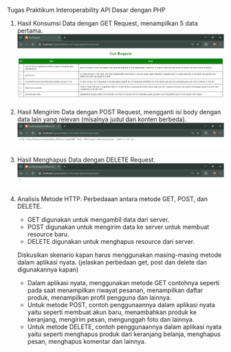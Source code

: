 Tugas Praktikum Interoperability API Dasar dengan PHP

1. Hasil Konsumsi Data dengan GET Request, menampilkan 5 data pertama.
   ![Screeshot tugaspraktikum_rest-soap_api](images/1_get.png)

2. Hasil Mengirim Data dengan POST Request, mengganti isi body dengan data lain yang relevan (misalnya judul dan konten berbeda).
   ![Screeshot tugaspraktikum_rest-soap_api](images/2_post.png)

3. Hasil Menghapus Data dengan DELETE Request.
   ![Screeshot tugaspraktikum_rest-soap_api](images/3_delete.png)

4. Analisis Metode HTTP.
   Perbedaaan antara metode GET, POST, dan DELETE.
   - GET digunakan untuk mengambil data dari server.
   - POST digunakan untuk mengirim data ke server untuk membuat resource baru.
   - DELETE digunakan untuk menghapus resource dari server.

   Diskusikan skenario kapan harus menggunakan masing-masing metode dalam aplikasi nyata. (jelaskan perbedaan get, post dan delete dan digunakannya kapan)
   - Dalam aplikasi nyata, menggunakan metode GET contohnya seperti pada saat menampilkan riwayat pesanan, menampilkan daftar produk, menampilkan profil pengguna dan lainnya.
   - Untuk metode POST, contoh penggunaannya dalam aplikasi nyata yaitu seperti membuat akun baru, menambahkan produk ke keranjang, mengirim pesan, mengunggah foto dan lainnya.
   - Untuk metode DELETE, contoh penggunaannya dalam aplikasi nyata yaitu seperti menghapus produk dari keranjang belanja, menghapus pesan, menghapus komentar dan lainnya.
